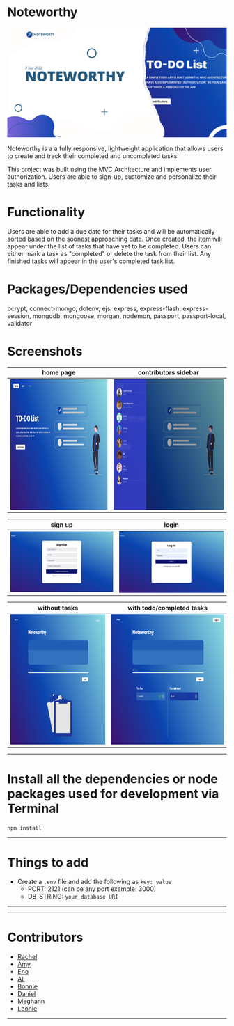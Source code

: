 # Noteworthy

![test_image](./public/images/NoteworthyBanner.png)

Noteworthy is a a fully responsive, lightweight application that allows users to create and track their completed and uncompleted tasks.

This project was built using the MVC Architecture and implements user authorization.
Users are able to sign-up, customize and personalize their tasks and lists.

# Functionality

Users are able to add a due date for their tasks and will be automatically sorted based on the soonest approaching date.
Once created, the item will appear under the list of tasks that have yet to be completed.
Users can either mark a task as "completed" or delete the task from their list.
Any finished tasks will appear in the user's completed task list.

# Packages/Dependencies used 

bcrypt, connect-mongo, dotenv, ejs, express, express-flash, express-session, mongodb, mongoose, morgan, nodemon, passport, passport-local, validator

# Screenshots

|home page|contributors sidebar|
|:-:|:-:|
|<img src ="./public/images/screenshots/HomePage.png" width=590 height=300>|<img src="./public/images/screenshots/Contributors.png" width=590 height=300>|

|sign up|login|
|:-:|:-:|
|![sign up](./public/images/screenshots/SignUp.png)|![log in](./public/images/screenshots/LogIn.png)|

|without tasks|with todo/completed tasks|
|:-:|:-:|
|<img src ="./public/images/screenshots/withoutTasks.png" width=590 height=300>|<img src ="./public/images/screenshots/withCompleted.png" width=590 height=300>|

---

# Install all the dependencies or node packages used for development via Terminal

`npm install` 

---

# Things to add

- Create a `.env` file and add the following as `key: value`
  - PORT: 2121 (can be any port example: 3000) 
  - DB_STRING: `your database URI` 
 ---
 
 ---

# Contributors

- [Rachel](https://github.com/RachFairchild)
- [Amy](https://github.com/ApplePieAngel)
- [Eno](https://github.com/codEno12)
- [Ali](https://github.com/AliReza1083)
- [Bonnie](https://github.com/MissGin)
- [Daniel](https://github.com/CodingWithDan)
- [Meghann](https://github.com/meghannfh)
- [Leonie](https://github.com/lmiddeke)

 ---
 


